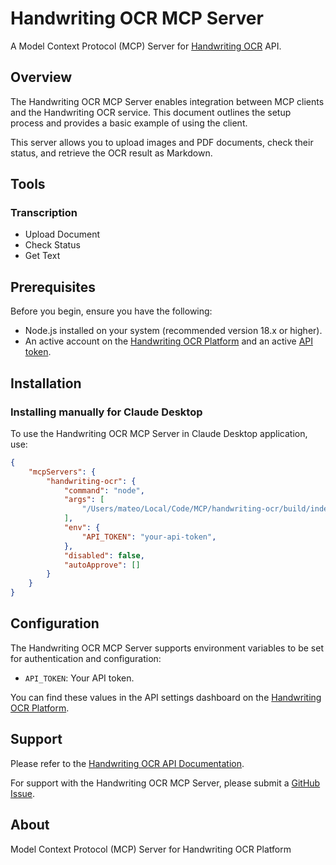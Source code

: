 # Handwriting OCR MCP Server

A Model Context Protocol (MCP) Server for [Handwriting OCR](https://www.handwritingocr.com) API.

## Overview

The Handwriting OCR MCP Server enables integration between MCP clients and the Handwriting OCR service. This document outlines the setup process and provides a basic example of using the client.

This server allows you to upload images and PDF documents, check their status, and retrieve the OCR result as Markdown.

## Tools

### Transcription

*   Upload Document
*   Check Status
*   Get Text

## Prerequisites

Before you begin, ensure you have the following:

*   Node.js installed on your system (recommended version 18.x or higher).
*   An active account on the [Handwriting OCR Platform](https://www.handwritingocr.com) and an active [API token](https://www.handwritingocr.com/settings/api).

## Installation

### Installing manually for Claude Desktop

To use the Handwriting OCR MCP Server in Claude Desktop application, use:

```json
{
    "mcpServers": {
        "handwriting-ocr": {
            "command": "node",
            "args": [
                "/Users/mateo/Local/Code/MCP/handwriting-ocr/build/index.js"
            ],
            "env": {
                "API_TOKEN": "your-api-token",
            },
            "disabled": false,
            "autoApprove": []
        }
    }
}
```

## Configuration

The Handwriting OCR MCP Server supports environment variables to be set for authentication and configuration:

*   `API_TOKEN`: Your API token.

You can find these values in the API settings dashboard on the [Handwriting OCR Platform](https://www.handwritingocr.com).

## Support

Please refer to the [Handwriting OCR API Documentation](https://www.handwritingocr.com/api/docs).

For support with the Handwriting OCR MCP Server, please submit a [GitHub Issue](https://github.com/modelcontextprotocol/servers/issues).

## About

Model Context Protocol (MCP) Server for Handwriting OCR Platform
